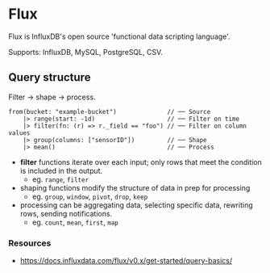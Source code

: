# Flux

Flux is InfluxDB's open source 'functional data scripting language'.

Supports: InfluxDB, MySQL, PostgreSQL, CSV.

## Query structure

Filter -> shape -> process.

```
from(bucket: "example-bucket")              // ── Source
    |> range(start: -1d)                    // ── Filter on time
    |> filter(fn: (r) => r._field == "foo") // ── Filter on column values
    |> group(columns: ["sensorID"])         // ── Shape
    |> mean()                               // ── Process
```

- **filter** functions iterate over each input; only rows that meet the condition is included in the output.
  - eg. `range`, `filter`
- shaping functions modify the structure of data in prep for processing
  - eg. `group`, `window`, `pivot`, `drop`, `keep`
- processing can be aggregating data, selecting specific data, rewriting rows, sending notifications.
  - eg. `count`, `mean`, `first`, `map`

### Resources
- https://docs.influxdata.com/flux/v0.x/get-started/query-basics/